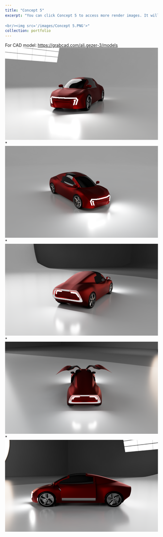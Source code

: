 ```yaml
---
title: "Concept 5"
excerpt: "You can click Concept 5 to access more render images. It will be downloadable soon at grabcad.

<br/><img src='/images/Concept 5.PNG'>"
collection: portfolio
---
```



For CAD model: https://grabcad.com/ali.gezer-3/models
<br/><img src='/images/c5v1.png'>
*
<br/><img src='/images/c5v2.PNG'>
*
<br/><img src='/images/c5v3.PNG'>
*
<br/><img src='/images/c5v4.png'>
*
<br/><img src='/images/c5v5.PNG'>

